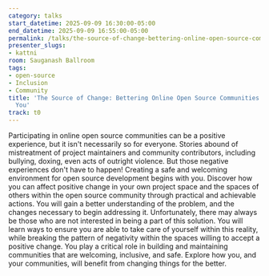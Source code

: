 ```yaml
---
category: talks
start_datetime: 2025-09-09 16:30:00-05:00
end_datetime: 2025-09-09 16:55:00-05:00
permalink: /talks/the-source-of-change-bettering-online-open-source-communities-can-begin-with-you/
presenter_slugs:
- kattni
room: Sauganash Ballroom
tags:
- open-source
- Inclusion
- Community
title: 'The Source of Change: Bettering Online Open Source Communities Can Begin with
  You'
track: t0
---
```


Participating in online open source communities can be a positive experience, but it isn't necessarily so for everyone. Stories abound of mistreatment of project maintainers and community contributors, including bullying, doxing, even acts of outright violence. But those negative experiences don't have to happen! Creating a safe and welcoming environment for open source development begins with you. Discover how you can affect positive change in your own project space and the spaces of others within the open source community through practical and achievable actions. You will gain a better understanding of the problem, and the changes necessary to begin addressing it. Unfortunately, there may always be those who are not interested in being a part of this solution. You will learn ways to ensure you are able to take care of yourself within this reality, while breaking the pattern of negativity within the spaces willing to accept a positive change. You play a critical role in building and maintaining communities that are welcoming, inclusive, and safe. Explore how you, and your communities, will benefit from changing things for the better.